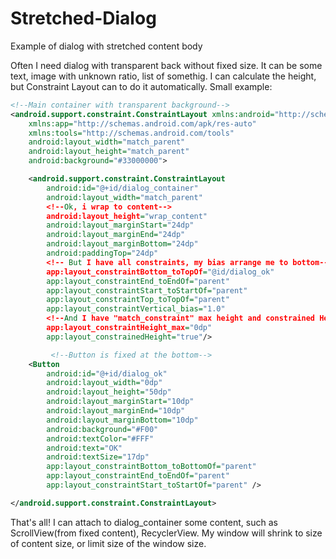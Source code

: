 # Stretched-Dialog
Example of dialog with stretched content body

Often I need dialog with transparent back without fixed size. It can be some text, image with unknown ratio, list of somethig. I can calculate the height, but Constraint Layout can to do it automatically. Small example:

```xml
<!--Main container with transparent background-->
<android.support.constraint.ConstraintLayout xmlns:android="http://schemas.android.com/apk/res/android"
    xmlns:app="http://schemas.android.com/apk/res-auto"
    xmlns:tools="http://schemas.android.com/tools"
    android:layout_width="match_parent"
    android:layout_height="match_parent"
    android:background="#33000000">

    <android.support.constraint.ConstraintLayout
        android:id="@+id/dialog_container"
        android:layout_width="match_parent"
        <!--Ok, i wrap to content-->
        android:layout_height="wrap_content"  
        android:layout_marginStart="24dp"
        android:layout_marginEnd="24dp"
        android:layout_marginBottom="24dp"
        android:paddingTop="24dp"
        <!-- But I have all constraints, my bias arrange me to bottom-->
        app:layout_constraintBottom_toTopOf="@id/dialog_ok"
        app:layout_constraintEnd_toEndOf="parent"
        app:layout_constraintStart_toStartOf="parent"
        app:layout_constraintTop_toTopOf="parent"
        app:layout_constraintVertical_bias="1.0"
        <!--And I have "match_constraint" max height and constrained Height flag!-->
        app:layout_constraintHeight_max="0dp"
        app:layout_constrainedHeight="true"/>

         <!--Button is fixed at the bottom-->
    <Button
        android:id="@+id/dialog_ok"
        android:layout_width="0dp"
        android:layout_height="50dp"
        android:layout_marginStart="10dp"
        android:layout_marginEnd="10dp"
        android:layout_marginBottom="10dp"
        android:background="#F00"
        android:textColor="#FFF"
        android:text="OK"
        android:textSize="17dp"
        app:layout_constraintBottom_toBottomOf="parent"
        app:layout_constraintEnd_toEndOf="parent"
        app:layout_constraintStart_toStartOf="parent" />

</android.support.constraint.ConstraintLayout>
```

That's all! I can attach to dialog_container some content, such as ScrollView(from fixed content), RecyclerView.
My window will shrink to size of content size, or limit size of the window size.
